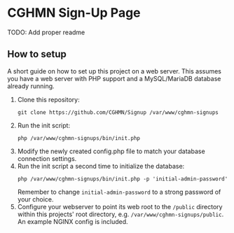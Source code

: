 # CGHMN Sign-Up Page

TODO: Add proper readme

## How to setup

A short guide on how to set up this project on a web server. This assumes you have a web server with PHP support and a MySQL/MariaDB database already running.

1. Clone this repository:
   ```
   git clone https://github.com/CGHMN/Signup /var/www/cghmn-signups
   ```
2. Run the init script:
   ```
   php /var/www/cghmn-signups/bin/init.php
   ```
3. Modify the newly created config.php file to match your database connection settings.
4. Run the init script a second time to initialize the database:
   ```
   php /var/www/cghmn-signups/bin/init.php -p 'initial-admin-password'
   ```
   Remember to change `initial-admin-password` to a strong password of your choice.
5. Configure your webserver to point its web root to the `/public` directory within this projects' root directory, e.g. `/var/www/cghmn-signups/public`.  
   An example NGINX config is included.
